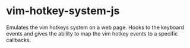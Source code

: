 # vim-hotkey-system-js
Emulates the vim hotkeys system on a web page. Hooks to the keyboard events and gives the ability to map the vim hotkey events to a specific callbacks.
